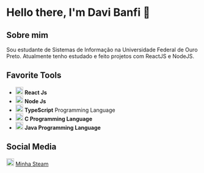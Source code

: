 # Hello there, I'm Davi Banfi 👋

## Sobre mim

Sou estudante de Sistemas de Informação na Universidade Federal de Ouro Preto. Atualmente tenho estudado e feito projetos com ReactJS e NodeJS.

## Favorite Tools

<ul>
  <li> <img src="https://www.flaticon.com/svg/static/icons/svg/1260/1260775.svg" width="20"/> <b> React Js </b> </li>
  <li> <img src="https://www.flaticon.com/svg/static/icons/svg/919/919825.svg" width="20"/> <b> Node Js </b> </li>
  <li> <img src="https://i.ibb.co/PZ2XZgr/ts.png" width="20"/> <b>TypeScript</b> Programming Language </li>
  <li> <img src="https://www.flaticon.com/svg/static/icons/svg/3600/3600912.svg" width="20"/> <b> C Programming Language</b> </li>
  <li> <img src="https://www.flaticon.com/svg/static/icons/svg/226/226777.svg" width="20"/> <b> Java Programming Language</b> </li>
</ul>

## Social Media

<img src="https://www.flaticon.com/svg/static/icons/svg/3/3782.svg" width="20"/> [Minha Steam](https://steamcommunity.com/id/constaxi/)
